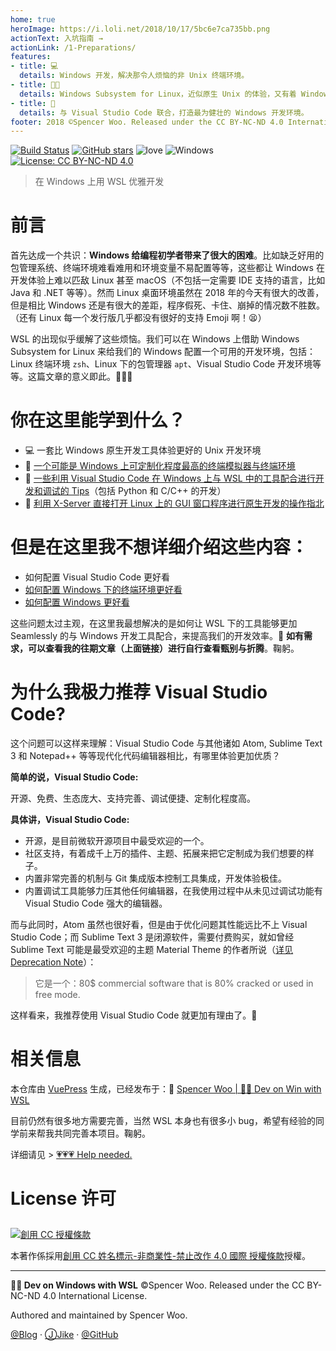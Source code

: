 ```yaml
---
home: true
heroImage: https://i.loli.net/2018/10/17/5bc6e7ca735bb.png
actionText: 入坑指南 →
actionLink: /1-Preparations/
features:
- title: 💻
  details: Windows 开发，解决那令人烦恼的非 Unix 终端环境。
- title: 👨‍🏭
  details: Windows Subsystem for Linux，近似原生 Unix 的体验，又有着 Windows 强大的生产力。
- title: 🎉
  details: 与 Visual Studio Code 联合，打造最为健壮的 Windows 开发环境。
footer: 2018 ©Spencer Woo. Released under the CC BY-NC-ND 4.0 International License.
---
```


[![Build Status](https://img.shields.io/travis/spencerwoo98/Dev-on-Windows-with-WSL.svg?style=flat-square)](https://travis-ci.org/spencerwoo98/Dev-on-Windows-with-WSL)
[![GitHub stars](https://img.shields.io/github/stars/spencerwoo98/Dev-on-Windows-with-WSL.svg?style=flat-square&label=⭐%20Stars)](https://github.com/spencerwoo98/Dev-on-Windows-with-WSL)
![love](https://img.shields.io/badge/Made%20with-love-ff69b4.svg?style=flat-square)
![Windows](https://img.shields.io/badge/Windows-♥-FFE411.svg?logo=windows&style=flat-square)
[![License: CC BY-NC-ND 4.0](https://img.shields.io/badge/License-CC%20BY--NC--ND%204.0-03A9F4.svg?style=flat-square)](http://creativecommons.org/licenses/by-nc-nd/4.0/)

> 在 Windows 上用 WSL 优雅开发

# 前言

首先达成一个共识：**Windows 给编程初学者带来了很大的困难**。比如缺乏好用的包管理系统、终端环境难看难用和环境变量不易配置等等，这些都让 Windows 在开发体验上难以匹敌 Linux 甚至 macOS（不包括一定需要 IDE 支持的语言，比如 Java 和 .NET 等等）。然而 Linux 桌面环境虽然在 2018 年的今天有很大的改善，但是相比 Windows 还是有很大的差距，程序假死、卡住、崩掉的情况数不胜数。（还有 Linux 每一个发行版几乎都没有很好的支持 Emoji 啊！😫）

WSL 的出现似乎缓解了这些烦恼。我们可以在 Windows 上借助 Windows Subsystem for Linux 来给我们的 Windows 配置一个可用的开发环境，包括：Linux 终端环境 `zsh`、Linux 下的包管理器 `apt`、Visual Studio Code 开发环境等等。这篇文章的意义即此。🎉🎉🎉

# 你在这里能学到什么？

- 💻 一套比 Windows 原生开发工具体验更好的 Unix 开发环境
- 🎈 [一个可能是 Windows 上可定制化程度最高的终端模拟器与终端环境](/2-Toolchain/)
- 🍗 [一些利用 Visual Studio Code 在 Windows 上与 WSL 中的工具配合进行开发和调试的 Tips](/3-VSCode/)（包括 Python 和 C/C++ 的开发）
- 🍳 [利用 X-Server 直接打开 Linux 上的 GUI 窗口程序进行原生开发的操作指北](/4-GUI/)

# 但是在这里我不想详细介绍这些内容：

- 如何配置 Visual Studio Code 更好看
- [如何配置 Windows 下的终端环境更好看](https://sspai.com/post/45332)
- [如何配置 Windows 更好看](https://sspai.com/post/45742)

这些问题太过主观，在这里我最想解决的是如何让 WSL 下的工具能够更加 Seamlessly 的与 Windows 开发工具配合，来提高我们的开发效率。🎁 **如有需求，可以查看我的往期文章（上面链接）进行自行查看甄别与折腾**。鞠躬。

# 为什么我极力推荐 Visual Studio Code?

这个问题可以这样来理解：Visual Studio Code 与其他诸如 Atom, Sublime Text 3 和 Notepad++ 等等现代化代码编辑器相比，有哪里体验更加优质？

**简单的说，Visual Studio Code:**

开源、免费、生态庞大、支持完善、调试便捷、定制化程度高。

**具体讲，Visual Studio Code:**

- 开源，是目前微软开源项目中最受欢迎的一个。
- 社区支持，有着成千上万的插件、主题、拓展来把它定制成为我们想要的样子。
- 内置非常完善的机制与 Git 集成版本控制工具集成，开发体验极佳。
- 内置调试工具能够力压其他任何编辑器，在我使用过程中从未见过调试功能有 Visual Studio Code 强大的编辑器。

而与此同时，Atom 虽然也很好看，但是由于优化问题其性能远比不上 Visual Studio Code；而 Sublime Text 3 是闭源软件，需要付费购买，就如曾经 Sublime Text 可能是最受欢迎的主题 Material Theme 的作者所说（[详见 Deprecation Note](https://github.com/equinusocio/material-theme#deprecation-note)）：

> 它是一个：80$ commercial software that is 80% cracked or used in free mode.

这样看来，我推荐使用 Visual Studio Code 就更加有理由了。🤭


# 相关信息

本仓库由 [VuePress](https://github.com/vuejs/vuepress) 生成，已经发布于：🔗 [Spencer Woo | 👨‍💻 Dev on Win with WSL](https://spencerwoo.com/Dev-on-Windows-with-WSL/)

目前仍然有很多地方需要完善，当然 WSL 本身也有很多小 bug，希望有经验的同学前来帮我共同完善本项目。鞠躬。

详细请见 > [💗💗💗 Help needed.](/3-VSCode/HelpNeeded.html)

# License 许可

<a rel="license" href="http://creativecommons.org/licenses/by-nc-nd/4.0/"><img alt="創用 CC 授權條款" style="border-width:0; padding-top:10px;" src="https://i.creativecommons.org/l/by-nc-nd/4.0/88x31.png" /></a>

本著作係採用<a rel="license" href="http://creativecommons.org/licenses/by-nc-nd/4.0/">創用 CC 姓名標示-非商業性-禁止改作 4.0 國際 授權條款</a>授權。

---

**👨‍💻 Dev on Windows with WSL** ©Spencer Woo. Released under the CC BY-NC-ND 4.0 International License.

Authored and maintained by Spencer Woo.

[@Blog](https://spencerwoo.com/) · [ⒿJike](https://web.okjike.com/user/4DDA0425-FB41-4188-89E4-952CA15E3C5E/post) · [@GitHub](https://github.com/spencerwoo98)